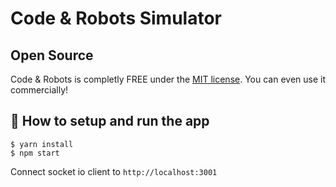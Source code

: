 # Code & Robots Simulator

## Open Source

Code & Robots is completly FREE under the [MIT license](https://github.com/codeandrobots/codeandrobots/blob/master/LICENSE). You can even use it commercially!

## :rocket: How to setup and run the app

```
$ yarn install
$ npm start
```

Connect socket io client to `http://localhost:3001`

